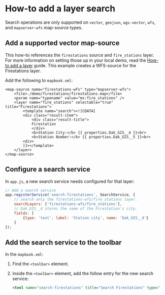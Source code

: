 # How-to add a layer search

Search operations are only supported on `vector`, `geojson`, `ags-vector`, `wfs`,
and `mapserver-wfs` map-source types.

## Add a supported vector map-source

This how-to references the `firestations` source and `fire_stations` layer.
For more information on setting those up in your local demo, read the
[How-to add a layer](./add-a-layer.md) guide. This example creates a WFS-source
for the Firestations layer.

Add the following to `mapbook.xml`:

```
<map-source name="firestations-wfs" type="mapserver-wfs">
    <file>./demo/firestations/firestations.map</file>
    <param name="typename" value="ms:fire_stations" />
    <layer name="fire_stations" selectable="true" title="Firestations">
        <template name="search"><![CDATA[
        <div class="result-item">
            <div class="result-title">
            Firestation
            </div>
            <b>Station City:</b> {{ properties.Dak_GIS__4 }}<br>
            <b>Station Number:</b> {{ properties.Dak_GIS__5 }}<br>
        <div>
        ]]></template>
    </layer>
</map-source>
```

## Configure a search service

In `app.js`, a new search service needs configured for that layer:

```javascript
// Add a search service
app.registerService('search-firestations', SearchService, {
    // search only the firestations-wfs/fire_stations layer.
    searchLayers: ['firestations-wfs/fire_stations'],
    // Dak_GIS__4 stores the name of the Firestation's city.
    fields: [
        {type: 'text', label: 'Station city', name: 'Dak_GIS__4'}
    ]
});
```

## Add the search service to the toolbar

In the `mapbook.xml`:

1. Find the `<toolbar>` element.
2. Inside the `<toolbar>` element, add the follow entry for the new search service:

    ```xml
    <tool name="search-firestations" title="Search Firestations" type="service"/>
    ```

